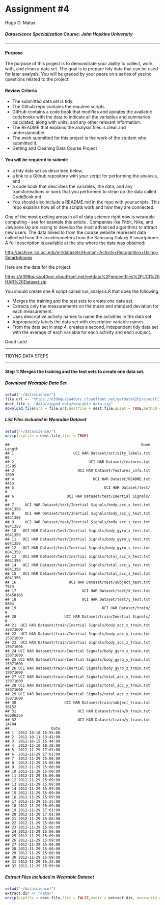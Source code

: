 Assignment \#4
================
Hugo O. Matus

##### Datascience Specialization Course: John Hopkins University

-----

#### Purpose

The purpose of this project is to demonstrate your ability to collect,
work with, and clean a data set. The goal is to prepare tidy data that
can be used for later analysis. You will be graded by your peers on a
series of yes/no questions related to the project.

#### Review Criteria

  - The submitted data set is tidy.
  - The Github repo contains the required scripts.
  - GitHub contains a code book that modifies and updates the available
    codebooks with the data to indicate all the variables and summaries
    calculated, along with units, and any other relevant information.
  - The README that explains the analysis files is clear and
    understandable.
  - The work submitted for this project is the work of the student who
    submitted it.
  - Getting and Cleaning Data Course Project

#### You will be required to submit:

  - a tidy data set as described below,
  - a link to a Github repository with your script for performing the
    analysis, and
  - a code book that describes the variables, the data, and any
    transformations or work that you performed to clean up the data
    called CodeBook.md.
  - You should also include a README.md in the repo with your scripts.
    This repo explains how all of the scripts work and how they are
    connected.

One of the most exciting areas in all of data science right now is
wearable computing - see for example this article . Companies like
Fitbit, Nike, and Jawbone Up are racing to develop the most advanced
algorithms to attract new users. The data linked to from the course
website represent data collected from the accelerometers from the
Samsung Galaxy S smartphone. A full description is available at the site
where the data was
obtained:

<http://archive.ics.uci.edu/ml/datasets/Human+Activity+Recognition+Using+Smartphones>

Here are the data for the
project:

<https://d396qusza40orc.cloudfront.net/getdata%2Fprojectfiles%2FUCI%20HAR%20Dataset.zip>

You should create one R script called run\_analysis.R that does the
following.

  - Merges the training and the test sets to create one data set.
  - Extracts only the measurements on the mean and standard deviation
    for each measurement.
  - Uses descriptive activity names to name the activities in the data
    set
  - Appropriately labels the data set with descriptive variable names.
  - From the data set in step 4, creates a second, independent tidy data
    set with the average of each variable for each activity and each
    subject.

Good luck\!

-----

TIDYNG DATA
STEPS

-----

#### Step 1: Merges the training and the test sets to create one data set.

##### Download Wearable Data Set

``` r
setwd("~/datascience/")
file.url <- "https://d396qusza40orc.cloudfront.net/getdata%2Fprojectfiles%2FUCI%20HAR%20Dataset.zip"
dest.file <- "data/zipped-data/wearable-data.zip"
download.file(url = file.url,destfile = dest.file,quiet = TRUE,method = "curl",)
```

##### List Files included in Wearable Dataset

``` r
setwd("~/datascience/")
unzip(zipfile = dest.file,list = TRUE)
```

    ##                                                            Name   Length
    ## 1                           UCI HAR Dataset/activity_labels.txt       80
    ## 2                                  UCI HAR Dataset/features.txt    15785
    ## 3                             UCI HAR Dataset/features_info.txt     2809
    ## 4                                    UCI HAR Dataset/README.txt     4453
    ## 5                                         UCI HAR Dataset/test/        0
    ## 6                        UCI HAR Dataset/test/Inertial Signals/        0
    ## 7     UCI HAR Dataset/test/Inertial Signals/body_acc_x_test.txt  6041350
    ## 8     UCI HAR Dataset/test/Inertial Signals/body_acc_y_test.txt  6041350
    ## 9     UCI HAR Dataset/test/Inertial Signals/body_acc_z_test.txt  6041350
    ## 10   UCI HAR Dataset/test/Inertial Signals/body_gyro_x_test.txt  6041350
    ## 11   UCI HAR Dataset/test/Inertial Signals/body_gyro_y_test.txt  6041350
    ## 12   UCI HAR Dataset/test/Inertial Signals/body_gyro_z_test.txt  6041350
    ## 13   UCI HAR Dataset/test/Inertial Signals/total_acc_x_test.txt  6041350
    ## 14   UCI HAR Dataset/test/Inertial Signals/total_acc_y_test.txt  6041350
    ## 15   UCI HAR Dataset/test/Inertial Signals/total_acc_z_test.txt  6041350
    ## 16                        UCI HAR Dataset/test/subject_test.txt     7934
    ## 17                              UCI HAR Dataset/test/X_test.txt 26458166
    ## 18                              UCI HAR Dataset/test/y_test.txt     5894
    ## 19                                       UCI HAR Dataset/train/        0
    ## 20                      UCI HAR Dataset/train/Inertial Signals/        0
    ## 21  UCI HAR Dataset/train/Inertial Signals/body_acc_x_train.txt 15071600
    ## 22  UCI HAR Dataset/train/Inertial Signals/body_acc_y_train.txt 15071600
    ## 23  UCI HAR Dataset/train/Inertial Signals/body_acc_z_train.txt 15071600
    ## 24 UCI HAR Dataset/train/Inertial Signals/body_gyro_x_train.txt 15071600
    ## 25 UCI HAR Dataset/train/Inertial Signals/body_gyro_y_train.txt 15071600
    ## 26 UCI HAR Dataset/train/Inertial Signals/body_gyro_z_train.txt 15071600
    ## 27 UCI HAR Dataset/train/Inertial Signals/total_acc_x_train.txt 15071600
    ## 28 UCI HAR Dataset/train/Inertial Signals/total_acc_y_train.txt 15071600
    ## 29 UCI HAR Dataset/train/Inertial Signals/total_acc_z_train.txt 15071600
    ## 30                      UCI HAR Dataset/train/subject_train.txt    20152
    ## 31                            UCI HAR Dataset/train/X_train.txt 66006256
    ## 32                            UCI HAR Dataset/train/y_train.txt    14704
    ##                   Date
    ## 1  2012-10-10 15:55:00
    ## 2  2012-10-11 13:41:00
    ## 3  2012-10-15 15:44:00
    ## 4  2012-12-10 10:38:00
    ## 5  2012-11-29 17:01:00
    ## 6  2012-11-29 17:01:00
    ## 7  2012-11-29 15:08:00
    ## 8  2012-11-29 15:08:00
    ## 9  2012-11-29 15:08:00
    ## 10 2012-11-29 15:09:00
    ## 11 2012-11-29 15:09:00
    ## 12 2012-11-29 15:09:00
    ## 13 2012-11-29 15:08:00
    ## 14 2012-11-29 15:09:00
    ## 15 2012-11-29 15:09:00
    ## 16 2012-11-29 15:09:00
    ## 17 2012-11-29 15:25:00
    ## 18 2012-11-29 15:09:00
    ## 19 2012-11-29 17:01:00
    ## 20 2012-11-29 17:01:00
    ## 21 2012-11-29 15:08:00
    ## 22 2012-11-29 15:08:00
    ## 23 2012-11-29 15:08:00
    ## 24 2012-11-29 15:09:00
    ## 25 2012-11-29 15:09:00
    ## 26 2012-11-29 15:09:00
    ## 27 2012-11-29 15:08:00
    ## 28 2012-11-29 15:08:00
    ## 29 2012-11-29 15:08:00
    ## 30 2012-11-29 15:09:00
    ## 31 2012-11-29 15:25:00
    ## 32 2012-11-29 15:09:00

##### Extract Files included in Wearable Dataset

``` r
setwd("~/datascience/")
extract.dir <- "data/"
unzip(zipfile = dest.file,list = FALSE,exdir = extract.dir, overwrite = TRUE)
```
